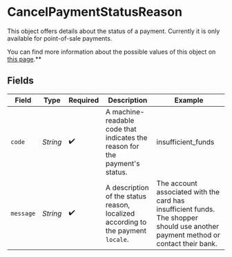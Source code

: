# CancelPaymentStatusReason

This object offers details about the status of a payment. Currently it is only available for point-of-sale payments.

You can find more information about the possible values of this object on [this page](status-reasons).**


## Fields

| Field                                                                                                                             | Type                                                                                                                              | Required                                                                                                                          | Description                                                                                                                       | Example                                                                                                                           |
| --------------------------------------------------------------------------------------------------------------------------------- | --------------------------------------------------------------------------------------------------------------------------------- | --------------------------------------------------------------------------------------------------------------------------------- | --------------------------------------------------------------------------------------------------------------------------------- | --------------------------------------------------------------------------------------------------------------------------------- |
| `code`                                                                                                                            | *String*                                                                                                                          | :heavy_check_mark:                                                                                                                | A machine-readable code that indicates the reason for the payment's status.                                                       | insufficient_funds                                                                                                                |
| `message`                                                                                                                         | *String*                                                                                                                          | :heavy_check_mark:                                                                                                                | A description of the status reason, localized according to the payment `locale`.                                                  | The account associated with the card has insufficient funds. The shopper should use another payment method or<br/>contact their bank. |
